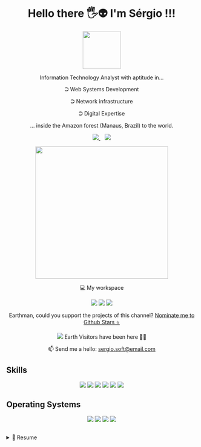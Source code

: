 <!--
**sergiosdev/sergiosdev** is a ✨ _special_ ✨ repository because its `README.md` (this file) appears on your GitHub profile.
-->
  
<h1 align='center'>
  Hello there 🖐️👽 I'm Sérgio !!!
</h1>

<p align='center' > 
  <a  href="https://br.linkedin.com/in/sergiosdev/pt-br?trk=profile-badge">  
    <img id="foto" src="http://riodotempo.com/images/gihub_page.png" width="100" style="border-color: red">
  </a>             
</p>
   

<p align='center'>
  Information Technology Analyst with aptitude in...
  <p align='center'>⮊ Web Systems Development</p>
  <p align='center'>⮊ Network infrastructure</p>
  <p align='center'>⮊ Digital Expertise</p>
  <p align='center'>... inside the Amazon forest (Manaus, Brazil) to the world.</p>
</p>

<p align='center'>
  <a href="https://www.linkedin.com/in/sergiosdev/">
    <img src="https://img.shields.io/badge/linkedin-%230077B5.svg?&style=for-the-badge&logo=linkedin&logoColor=white" />
  </a>&nbsp;&nbsp;
  <a href="https://wa.me/5592991156376?text=Ola%20%te%20%encontrei%20%no%20%github..." alt="WhatsApp">
    <img src="https://img.shields.io/badge/whatsapp-%3fba12.svg?&style=for-the-badge&logo=whatsapp&logoColor=white"/>
  </a>
</p>

<p align='center'>
  <a href="#"><img src="https://github-readme-stats.vercel.app/api?username=sergiosdev&show_icons=true&count_private=true&theme=dark" width="350"></a>
</p>

<p align='center'>
  💻 My workspace<br/><br/>
  <img src="https://img.shields.io/badge/windows-%230078D6.svg?&style=for-the-badge&logo=windows&logoColor=white" />
  <img src="https://img.shields.io/badge/intel-core%20i7%204th-%230071C5.svg?&style=for-the-badge&logo=intel&logoColor=white" />
  <img src="https://img.shields.io/badge/RAM-12GB-%230071C5.svg?&style=for-the-badge&logoColor=white" />  
</p>

<p align='center'>
  Earthman, could you support the projects of this channel? <a href='https://stars.github.com/nominate/'>Nominate me to Github Stars ⭐</a>
</p>

<p align='center'>
  <a href="#"><img src="https://badges.pufler.dev/visits/sergiosdev/sergiosdev"></a> Earth Visitors have been here 👨‍🚀
</p>

<p align='center'>
  📫 Send me a hello: <a href='mailto:sergio.soft@email.com'>sergio.soft@email.com</a>
</p>


## Skills
<p align="center">
  <img src="https://img.shields.io/badge/PHP-777BB4?logo=php&logoColor=white" />
  <img src="https://img.shields.io/badge/(My)SQL-4479A1?logo=mysql&logoColor=white" />
  <img src="https://img.shields.io/badge/C-A8B9CC?logo=c&logoColor=white" />
  <img src="https://img.shields.io/badge/BASH-4EAA25?logo=gnu-bash&logoColor=white" />
  <img src="https://img.shields.io/badge/-Arduino-483D8B?logo=arduino&logoColor=white"/>
  <img src="https://img.shields.io/badge/-pfsense-FF0000?logo=pfsense&logoColor=withe"/>
</p>

## Operating Systems
<p align="center">
  <img src="https://img.shields.io/badge/Arch-1793D1?logo=arch-linux&logoColor=white" />
  <img src="https://img.shields.io/badge/Debian-A81D33?logo=debian&logoColor=white" />
  <img src="https://img.shields.io/badge/Ubuntu-E95420?logo=ubuntu&logoColor=white" />
  <img src="https://img.shields.io/badge/Windows-0078D6?logo=windows&logoColor=white" />
</p>

## 
<details>
  <summary>📃 Resume</summary>

## Education

  - 📖 **Information Systems**\
  📆 2015 - 2020\
  📍 **Metropolitan University \of Manaus** - Amazonas, Brazil

  - 📖 **Multimedia Expertise**\
  📆 2020 - 2021\
  📍 **Graduate and Graduate Institute \of (Ipog)** - Amazonas, Brazil

</details>

